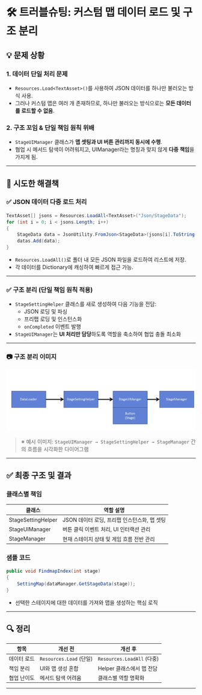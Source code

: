 
# 🛠 트러블슈팅: 커스텀 맵 데이터 로드 및 구조 분리

## 💡 문제 상황

### 1. 데이터 단일 처리 문제
- `Resources.Load<TextAsset>()`를 사용하여 JSON 데이터를 하나만 불러오는 방식 사용.
- 그러나 커스텀 맵은 여러 개 존재하므로, 하나만 불러오는 방식으로는 **모든 데이터를 로드할 수 없음**.

### 2. 구조 꼬임 & 단일 책임 원칙 위배
- `StageUIManager` 클래스가 **맵 셋팅과 UI 버튼 관리까지 동시에 수행**.
- 협업 시 메서드 탐색이 어려워지고, UIManager라는 명칭과 맞지 않게 **다중 책임**을 가지게 됨.

---

## 🧪 시도한 해결책

### ✅ JSON 데이터 다중 로드 처리

```csharp
TextAsset[] jsons = Resources.LoadAll<TextAsset>("Json/StageData");
for (int i = 0; i < jsons.Length; i++)
{
    StageData data = JsonUtility.FromJson<StageData>(jsons[i].ToString());
    datas.Add(data);
}
```

- `Resources.LoadAll()`로 폴더 내 모든 JSON 파일을 로드하여 리스트에 저장.
- 각 데이터를 Dictionary에 캐싱하여 빠르게 접근 가능.

---

### ✅ 구조 분리 (단일 책임 원칙 적용)

- `StageSettingHelper` 클래스를 새로 생성하여 다음 기능을 전담:
  - JSON 로딩 및 파싱
  - 프리팹 로딩 및 인스턴스화
  - `onCompleted` 이벤트 발행
- `StageUIManager`는 **UI 처리만 담당**하도록 역할을 축소하여 협업 충돌 최소화

---

### 📷 구조 분리 이미지

![Stage Data 구조도](docs/img/stage_data_flow.png)

> ※ 예시 이미지: `StageUIManager → StageSettingHelper → StageManager` 간의 흐름을 시각화한 다이어그램

---

## ✅ 최종 구조 및 결과

### 클래스별 책임

| 클래스              | 역할 설명                                      |
|---------------------|------------------------------------------------|
| StageSettingHelper  | JSON 데이터 로딩, 프리팹 인스턴스화, 맵 셋팅   |
| StageUIManager      | 버튼 클릭 이벤트 처리, UI 인터랙션 관리       |
| StageManager        | 현재 스테이지 상태 및 게임 흐름 전반 관리     |

### 샘플 코드

```csharp
public void FindmapIndex(int stage)
{
    SettingMap(dataManager.GetStageData(stage));
}
```

- 선택한 스테이지에 대한 데이터를 가져와 맵을 생성하는 핵심 로직

---

## 🔍 정리

| 항목            | 개선 전                         | 개선 후                                |
|-----------------|----------------------------------|-----------------------------------------|
| 데이터 로드     | `Resources.Load` (단일)         | `Resources.LoadAll` (다중)             |
| 책임 분리       | UI와 맵 생성 혼합               | Helper 클래스에서 맵 전담              |
| 협업 난이도     | 메서드 탐색 어려움              | 클래스별 역할 명확화                   |

---
